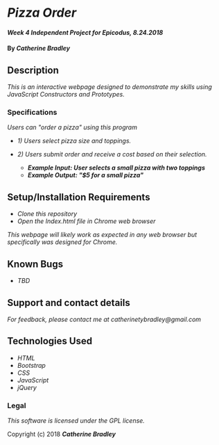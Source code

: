 # _Pizza Order_

#### _Week 4 Independent Project for Epicodus, 8.24.2018_

#### By _**Catherine Bradley**_

## Description

_This is an interactive webpage designed to demonstrate my skills using JavaScript Constructors and Prototypes._

### Specifications
_Users can "order a pizza" using this program_

* _1) Users select pizza size and toppings._
* _2) Users submit order and receive a cost based on their selection._

  * _**Example Input: User selects a small pizza with two toppings**_
  * _**Example Output: "$5 for a small pizza"**_

## Setup/Installation Requirements

* _Clone this repository_
* _Open the Index.html file in Chrome web browser_

_This webpage will likely work as expected in any web browser but specifically was designed for Chrome._

## Known Bugs

* _TBD_

## Support and contact details

_For feedback, please contact me at catherinetybradley@gmail.com_

## Technologies Used

* _HTML_
* _Bootstrap_
* _CSS_
* _JavaScript_
* _jQuery_

### Legal

*This software is licensed under the GPL license.*

Copyright (c) 2018 **_Catherine Bradley_**
